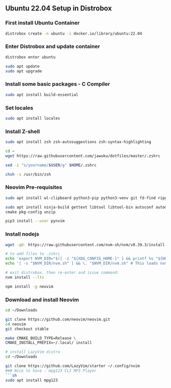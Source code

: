 ## Ubuntu 22.04 Setup in Distrobox
### First install Ubuntu Container
```sh
distrobox create -n ubuntu -i docker.io/library/ubuntu:22.04
```
### Enter Distrobox and update container
```sh
distrobox enter ubuntu

sudo apt update
sudo apt upgrade
```
### Install some basic packages - C Compiler
```sh
sudo apt install build-essential
```
### Set locales
```sh
sudo apt install locales
```
### Install Z-shell
```sh
sudo apt install zsh zsh-autosuggestions zsh-syntax-highlighting

cd ~
wget https://raw.githubusercontent.com/jawuku/dotfiles/master/.zshrc

sed -i "s/yourname/$USER/g" $HOME/.zshrc

chsh -s /usr/bin/zsh
```
### Neovim Pre-requisites
```sh
sudo apt install wl-clipboard python3-pip python3-venv git fd-find ripgrep

sudo apt install ninja-build gettext libtool libtool-bin autoconf automake \
cmake pkg-config unzip

pip3 install --user pynvim
```
### Install nodejs
```sh
wget -qO- https://raw.githubusercontent.com/nvm-sh/nvm/v0.39.3/install.sh | bash

# to add files to .zshrc
echo 'export NVM_DIR="$([ -z "${XDG_CONFIG_HOME-}" ] && printf %s "${HOME}/.nvm" || printf %s "${XDG_CONFIG_HOME}/nvm")"' >> ~/.zshrc
echo '[ -s "$NVM_DIR/nvm.sh" ] && \. "$NVM_DIR/nvm.sh" # This loads nvm' >> ~/.zshrc

# exit distrobox, then re-enter and issue command:
nvm install --lts

npm install -g neovim
```
### Download and install Neovim
```sh
cd ~/Downloads

git clone https://github.com/neovim/neovim.git
cd neovim
git checkout stable

make CMAKE_BUILD_TYPE=Release \
CMAKE_INSTALL_PREFIX=~/.local/ install

# install LazyVim distro
cd ~/Downloads

git clone https://github.com/LazyVim/starter ~/.config/nvim
### Nice to have : mpg123 CLI MP3 Player
```sh
sudo apt install mpg123
```
